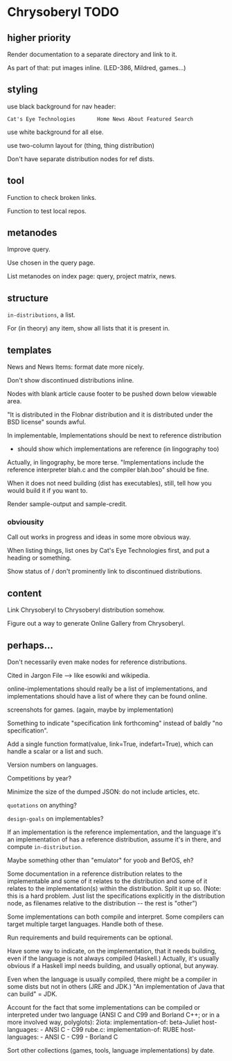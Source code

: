 Chrysoberyl TODO
================

higher priority
---------------

Render documentation to a separate directory and link to it.

As part of that: put images inline.  (LED-386, Mildred, games...)

styling
-------

use black background for nav header:

    Cat's Eye Technologies       Home News About Featured Search

use white background for all else.

use two-column layout for (thing, thing distribution)

Don't have separate distribution nodes for ref dists.

tool
----

Function to check broken links.

Function to test local repos.

metanodes
---------

Improve query.

Use chosen in the query page.

List metanodes on index page: query, project matrix, news.

structure
---------

`in-distributions`, a list.

For (in theory) any item, show all lists that it is present in.

templates
---------

News and News Items: format date more nicely.

Don't show discontinued distributions inline.

Nodes with blank article cause footer to be pushed down below viewable area.

"It is distributed in the Flobnar distribution and it is distributed
under the BSD license" sounds awful.
 
In implementable, Implementations should be next to reference distribution
+ should show which implementations are reference (in lingography too)

Actually, in lingography, be more terse.  "Implementations include
the reference interpreter blah.c and the compiler blah.boo" should be fine.

When it does not need building (dist has executables), still, tell
how you would build it if you want to.

Render sample-output and sample-credit.

### obviousity ###

Call out works in progress and ideas in some more obvious way.

When listing things, list ones by Cat's Eye Technologies first, and
put a heading or something.

Show status of / don't prominently link to discontinued distributions.

content
-------

Link Chrysoberyl to Chrysoberyl distribution somehow.

Figure out a way to generate Online Gallery from Chrysoberyl.

perhaps...
----------

Don't necessarily even make nodes for reference distributions.

Cited in Jargon File --> like esowiki and wikipedia.

online-implementations should really be a list of implementations,
and implementations should have a list of where they can be found
online.

screenshots for games.  (again, maybe by implementation)

Something to indicate "specification link forthcoming" instead of
baldly "no specification".

Add a single function format(value, link=True, indefart=True), which
can handle a scalar or a list and such.

Version numbers on languages.

Competitions by year?

Minimize the size of the dumped JSON: do not include articles, etc.

`quotations` on anything?

`design-goals` on implementables?

If an implementation is the reference implementation, and the
language it's an implementation of has a reference distribution,
assume it's in there, and compute `in-distribution`.

Maybe something other than "emulator" for yoob and BefOS, eh?

Some documentation in a reference distribution relates to the implementable
and some of it relates to the distribution and some of it relates to
the implementation(s) within the distribution.  Split it up so.
(Note: this is a hard problem.  Just list the specifications explicitly in
the distribution node, as filenames relative to the distribution -- the rest
is "other")

Some implementations can both compile and interpret.  Some compilers
can target multiple target languages.  Handle both of these.

Run requirements and build requirements can be optional.

Have some way to indicate, on the implementation, that it needs
building, even if the language is not always compiled (Haskell.)
Actually, it's usually obvious if a Haskell impl needs building, and
usually optional, but anyway.

Even when the language is usually compiled, there might be
a compiler in some dists but not in others (JRE and JDK.)
"An implementation of Java that can build" = JDK.

Account for the fact that some implementations can be
compiled or interpreted under two language (ANSI C and C99
and Borland C++; or in a more involved way, polyglots):
    2iota:
      implementation-of: beta-Juliet
      host-languages:
      - ANSI C
      - C99
    rube.c:
      implementation-of: RUBE
      host-languages:
      - ANSI C
      - C99
      - Borland C

Sort other collections (games, tools, language implementations) by date.
